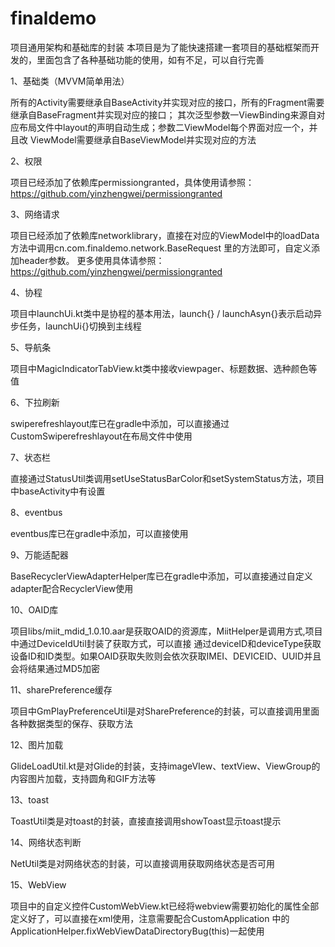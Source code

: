 # finaldemo
项目通用架构和基础库的封装
本项目是为了能快速搭建一套项目的基础框架而开发的，里面包含了各种基础功能的使用，如有不足，可以自行完善


1、基础类（MVVM简单用法）

所有的Activity需要继承自BaseActivity并实现对应的接口，所有的Fragment需要继承自BaseFragment并实现对应的接口；
其次泛型参数一ViewBinding来源自对应布局文件中layout的声明自动生成；参数二ViewModel每个界面对应一个，并且改
ViewModel需要继承自BaseViewModel并实现对应的方法


2、权限

项目已经添加了依赖库permissiongranted，具体使用请参照：https://github.com/yinzhengwei/permissiongranted

3、网络请求

项目已经添加了依赖库networklibrary，直接在对应的ViewModel中的loadData方法中调用cn.com.finaldemo.network.BaseRequest
里的方法即可，自定义添加header参数。
更多使用具体请参照：https://github.com/yinzhengwei/permissiongranted


4、协程

项目中launchUi.kt类中是协程的基本用法，launch{} / launchAsyn{}表示启动异步任务，launchUi{}切换到主线程

5、导航条

项目中MagicIndicatorTabView.kt类中接收viewpager、标题数据、选种颜色等值


6、下拉刷新

swiperefreshlayout库已在gradle中添加，可以直接通过CustomSwiperefreshlayout在布局文件中使用


7、状态栏

直接通过StatusUtil类调用setUseStatusBarColor和setSystemStatus方法，项目中baseActivity中有设置


8、eventbus

eventbus库已在gradle中添加，可以直接使用


9、万能适配器

BaseRecyclerViewAdapterHelper库已在gradle中添加，可以直接通过自定义adapter配合RecyclerView使用


10、OAID库

项目libs/miit_mdid_1.0.10.aar是获取OAID的资源库，MiitHelper是调用方式,项目中通过DeviceIdUtil封装了获取方式，可以直接
通过deviceID和deviceType获取设备ID和ID类型。如果OAID获取失败则会依次获取IMEI、DEVICEID、UUID并且会将结果通过MD5加密


11、sharePreference缓存

项目中GmPlayPreferenceUtil是对SharePreference的封装，可以直接调用里面各种数据类型的保存、获取方法


12、图片加载

GlideLoadUtil.kt是对Glide的封装，支持imageVIew、textView、ViewGroup的内容图片加载，支持圆角和GIF方法等


13、toast

ToastUtil类是对toast的封装，直接直接调用showToast显示toast提示


14、网络状态判断

NetUtil类是对网络状态的封装，可以直接调用获取网络状态是否可用


15、WebView

项目中的自定义控件CustomWebView.kt已经将webview需要初始化的属性全部定义好了，可以直接在xml使用，注意需要配合CustomApplication
中的ApplicationHelper.fixWebViewDataDirectoryBug(this)一起使用
